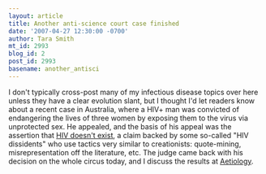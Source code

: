 ```yaml
---
layout: article
title: Another anti-science court case finished
date: '2007-04-27 12:30:00 -0700'
author: Tara Smith
mt_id: 2993
blog_id: 2
post_id: 2993
basename: another_antisci
---
```

I don't typically cross-post many of my infectious disease topics over here unless they have a clear evolution slant, but I thought I'd let readers know about a recent case in Australia, where a HIV+ man was convicted of endangering the lives of three women by exposing them to the virus via unprotected sex.  He appealed, and the basis of his appeal was the assertion that [HIV doesn't exist](http://scienceblogs.com/aetiology/2007/02/hivs_dover.php), a claim backed by some so-called "HIV dissidents" who use tactics very similar to creationists:  quote-mining, misrepresentation off the literature, etc.  The judge came back with his decision on the whole circus today, and I discuss the results at [Aetiology](http://scienceblogs.com/aetiology/2007/04/verdict_back_in_hiv_denial_app.php).
